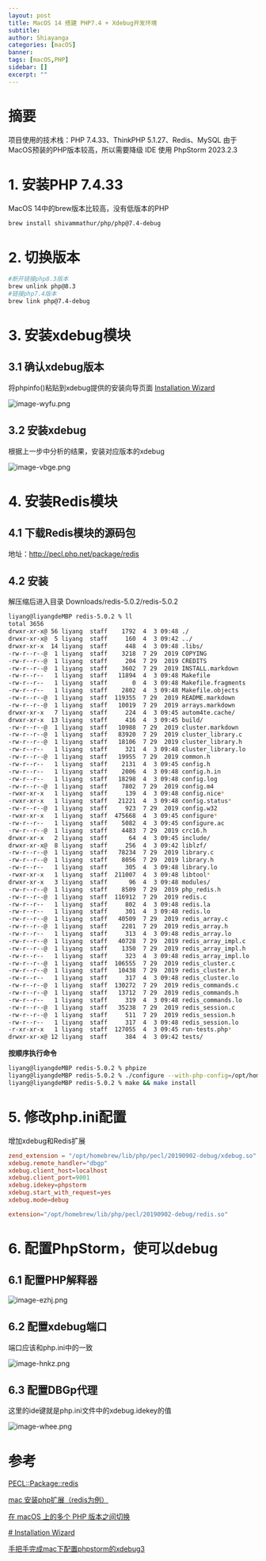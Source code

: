 ```yaml
---
layout: post
title: MacOS 14 搭建 PHP7.4 + Xdebug开发环境
subtitle: 
author: Shiayanga
categories: [macOS]
banner:
tags: [macOS,PHP]
sidebar: []
excerpt: ""
---
```


# 摘要
项目使用的技术栈：PHP 7.4.33、ThinkPHP 5.1.27、Redis、MySQL
由于MacOS预装的PHP版本较高，所以需要降级
IDE 使用 PhpStorm 2023.2.3


# 1. 安装PHP 7.4.33
MacOS 14中的brew版本比较高，没有低版本的PHP

```bash
brew install shivammathur/php/php@7.4-debug
```


# 2. 切换版本
```bash
#断开链接php8.3版本
brew unlink php@8.3
#链接php7.4版本
brew link php@7.4-debug
```

# 3. 安装xdebug模块
## 3.1 确认xdebug版本
将phpinfo()粘贴到xdebug提供的安装向导页面 [Installation Wizard](https://xdebug.org/wizard)

![image-wyfu.png](https://shiayanga-halo.oss-cn-wulanchabu.aliyuncs.com/image-wyfu.png)
## 3.2 安装xdebug
根据上一步中分析的结果，安装对应版本的xdebug

![image-vbge.png](https://shiayanga-halo.oss-cn-wulanchabu.aliyuncs.com/image-vbge.png)






# 4. 安装Redis模块
## 4.1 下载Redis模块的源码包
地址：http://pecl.php.net/package/redis
## 4.2 安装
解压缩后进入目录
Downloads/redis-5.0.2/redis-5.0.2
```bash 
liyang@liyangdeMBP redis-5.0.2 % ll
total 3656
drwxr-xr-x@ 56 liyang  staff    1792  4  3 09:48 ./
drwxr-xr-x@  5 liyang  staff     160  4  3 09:42 ../
drwxr-xr-x  14 liyang  staff     448  4  3 09:48 .libs/
-rw-r--r--@  1 liyang  staff    3218  7 29  2019 COPYING
-rw-r--r--@  1 liyang  staff     204  7 29  2019 CREDITS
-rw-r--r--@  1 liyang  staff    3602  7 29  2019 INSTALL.markdown
-rw-r--r--   1 liyang  staff   11894  4  3 09:48 Makefile
-rw-r--r--   1 liyang  staff       0  4  3 09:48 Makefile.fragments
-rw-r--r--   1 liyang  staff    2802  4  3 09:48 Makefile.objects
-rw-r--r--@  1 liyang  staff  119355  7 29  2019 README.markdown
-rw-r--r--@  1 liyang  staff   10019  7 29  2019 arrays.markdown
drwxr-xr-x   7 liyang  staff     224  4  3 09:45 autom4te.cache/
drwxr-xr-x  13 liyang  staff     416  4  3 09:45 build/
-rw-r--r--@  1 liyang  staff   10988  7 29  2019 cluster.markdown
-rw-r--r--@  1 liyang  staff   83920  7 29  2019 cluster_library.c
-rw-r--r--@  1 liyang  staff   18106  7 29  2019 cluster_library.h
-rw-r--r--   1 liyang  staff     321  4  3 09:48 cluster_library.lo
-rw-r--r--@  1 liyang  staff   19955  7 29  2019 common.h
-rw-r--r--   1 liyang  staff    2131  4  3 09:45 config.h
-rw-r--r--   1 liyang  staff    2006  4  3 09:48 config.h.in
-rw-r--r--   1 liyang  staff   18298  4  3 09:48 config.log
-rw-r--r--@  1 liyang  staff    7802  7 29  2019 config.m4
-rwxr-xr-x   1 liyang  staff     139  4  3 09:48 config.nice*
-rwxr-xr-x   1 liyang  staff   21221  4  3 09:48 config.status*
-rw-r--r--@  1 liyang  staff     923  7 29  2019 config.w32
-rwxr-xr-x   1 liyang  staff  475668  4  3 09:45 configure*
-rw-r--r--   1 liyang  staff    5082  4  3 09:45 configure.ac
-rw-r--r--@  1 liyang  staff    4483  7 29  2019 crc16.h
drwxr-xr-x   2 liyang  staff      64  4  3 09:45 include/
drwxr-xr-x@  8 liyang  staff     256  4  3 09:42 liblzf/
-rw-r--r--@  1 liyang  staff   78234  7 29  2019 library.c
-rw-r--r--@  1 liyang  staff    8056  7 29  2019 library.h
-rw-r--r--   1 liyang  staff     305  4  3 09:48 library.lo
-rwxr-xr-x   1 liyang  staff  211007  4  3 09:48 libtool*
drwxr-xr-x   3 liyang  staff      96  4  3 09:48 modules/
-rw-r--r--@  1 liyang  staff    8509  7 29  2019 php_redis.h
-rw-r--r--@  1 liyang  staff  116912  7 29  2019 redis.c
-rw-r--r--   1 liyang  staff     802  4  3 09:48 redis.la
-rw-r--r--   1 liyang  staff     301  4  3 09:48 redis.lo
-rw-r--r--@  1 liyang  staff   40509  7 29  2019 redis_array.c
-rw-r--r--@  1 liyang  staff    2281  7 29  2019 redis_array.h
-rw-r--r--   1 liyang  staff     313  4  3 09:48 redis_array.lo
-rw-r--r--@  1 liyang  staff   40728  7 29  2019 redis_array_impl.c
-rw-r--r--@  1 liyang  staff    1350  7 29  2019 redis_array_impl.h
-rw-r--r--   1 liyang  staff     323  4  3 09:48 redis_array_impl.lo
-rw-r--r--@  1 liyang  staff  106555  7 29  2019 redis_cluster.c
-rw-r--r--@  1 liyang  staff   10438  7 29  2019 redis_cluster.h
-rw-r--r--   1 liyang  staff     317  4  3 09:48 redis_cluster.lo
-rw-r--r--@  1 liyang  staff  130272  7 29  2019 redis_commands.c
-rw-r--r--@  1 liyang  staff   13712  7 29  2019 redis_commands.h
-rw-r--r--   1 liyang  staff     319  4  3 09:48 redis_commands.lo
-rw-r--r--@  1 liyang  staff   35238  7 29  2019 redis_session.c
-rw-r--r--@  1 liyang  staff     511  7 29  2019 redis_session.h
-rw-r--r--   1 liyang  staff     317  4  3 09:48 redis_session.lo
-r-xr-xr-x   1 liyang  staff  127055  4  3 09:45 run-tests.php*
drwxr-xr-x@ 12 liyang  staff     384  4  3 09:42 tests/
```

**按顺序执行命令**
```bash
liyang@liyangdeMBP redis-5.0.2 % phpize
liyang@liyangdeMBP redis-5.0.2 % ./configure --with-php-config=/opt/homebrew/Cellar/php@7.4-debug/7.4.33_6/bin/php-config
liyang@liyangdeMBP redis-5.0.2 % make && make install
```

# 5. 修改php.ini配置
增加xdebug和Redis扩展
```conf
zend_extension = "/opt/homebrew/lib/php/pecl/20190902-debug/xdebug.so"
xdebug.remote_handler="dbgp"
xdebug.client_host=localhost
xdebug.client_port=9001
xdebug.idekey=phpstorm
xdebug.start_with_request=yes
xdebug.mode=debug

extension="/opt/homebrew/lib/php/pecl/20190902-debug/redis.so"
```

# 6. 配置PhpStorm，使可以debug
## 6.1 配置PHP解释器

![image-ezhj.png](https://shiayanga-halo.oss-cn-wulanchabu.aliyuncs.com/image-ezhj.png)

## 6.2 配置xdebug端口
端口应该和php.ini中的一致

![image-hnkz.png](https://shiayanga-halo.oss-cn-wulanchabu.aliyuncs.com/image-hnkz.png)

## 6.3 配置DBGp代理
这里的ide键就是php.ini文件中的xdebug.idekey的值

![image-whee.png](https://shiayanga-halo.oss-cn-wulanchabu.aliyuncs.com/image-whee.png)




# 参考
[PECL::Package::redis](http://pecl.php.net/package/redis)

[mac 安装php扩展（redis为例）](https://blog.csdn.net/xiaochao0323/article/details/119646843)

[在 macOS 上的多个 PHP 版本之间切换](https://blog.csdn.net/weixin_43761212/article/details/134030434)

[# Installation Wizard](https://xdebug.org/wizard)

[手把手完成mac下配置phpstorm的xdebug3](https://www.jianshu.com/p/db74118ce868)
